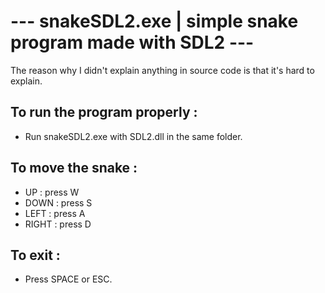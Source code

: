 # --- snakeSDL2.exe | simple snake program made with SDL2 ---
The reason why I didn't explain anything in source code is that it's hard to explain.
## To run the program properly :
- Run snakeSDL2.exe with SDL2.dll in the same folder.

## To move the snake :

- UP : press W
- DOWN : press S
- LEFT : press A
- RIGHT : press D

## To exit :
- Press SPACE or ESC.


